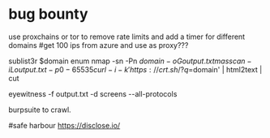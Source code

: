 # bug bounty
  use proxchains or tor to remove rate limits and add a timer for different domains
#get 100 ips from azure and use as proxy???

sublist3r $domain enum
nmap -sn -Pn $domain -oG output.txt
masscan -iL output.txt -p 0-65535
curl -i -k  'https://crt.sh/?q=$domain' | html2text | cut

eyewitness -f output.txt -d screens --all-protocols

burpsuite to crawl. 

#safe harbour
https://disclose.io/